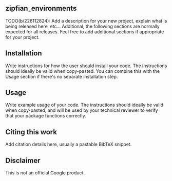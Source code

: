## zipfian_environments

TODO(b/226112824): Add a description for your new project, explain what is
being released here, etc... Additional, the following sections are normally
expected for all releases. Feel free to add additional sections if appropriate
for your project.

## Installation

Write instructions for how the user should install your code. The instructions
should ideally be valid when copy-pasted. You can combine this with the Usage
section if there's no separate installation step.

## Usage

Write example usage of your code. The instructions should ideally be valid when
copy-pasted, and will be used by your technical reviewer to verify that your
package functions correctly.

## Citing this work

Add citation details here, usually a pastable BibTeX snippet.

## Disclaimer

This is not an official Google product.
